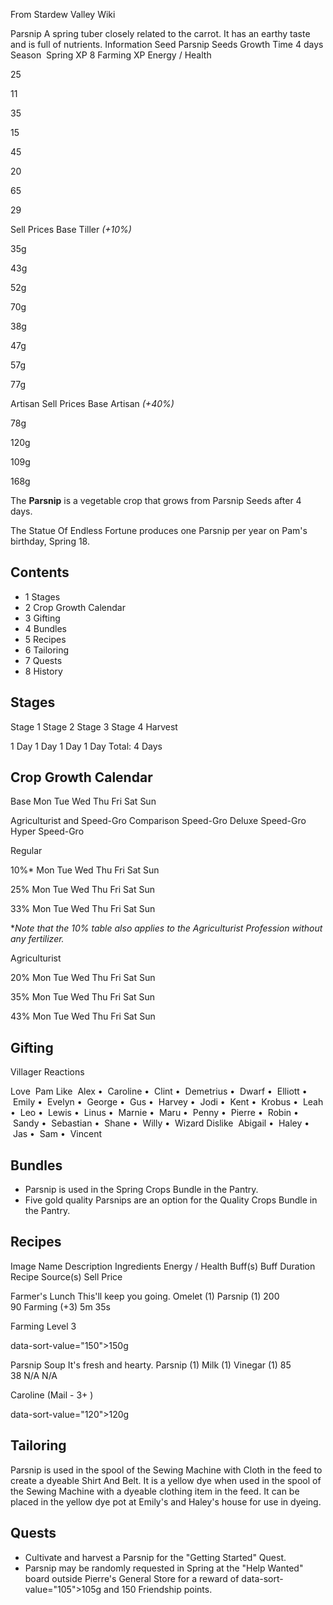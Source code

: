 From Stardew Valley Wiki

Parsnip A spring tuber closely related to the carrot. It has an earthy taste and is full of nutrients. Information Seed Parsnip Seeds Growth Time 4 days Season  Spring XP 8 Farming XP Energy / Health

25

11

35

15

45

20

65

29

Sell Prices Base Tiller *(+10%)*

35g

43g

52g

70g

38g

47g

57g

77g

Artisan Sell Prices Base Artisan *(+40%)*

78g

120g

109g

168g

The **Parsnip** is a vegetable crop that grows from Parsnip Seeds after 4 days.

The Statue Of Endless Fortune produces one Parsnip per year on Pam's birthday, Spring 18.

## Contents

- 1 Stages
- 2 Crop Growth Calendar
- 3 Gifting
- 4 Bundles
- 5 Recipes
- 6 Tailoring
- 7 Quests
- 8 History

## Stages

Stage 1 Stage 2 Stage 3 Stage 4 Harvest

1 Day 1 Day 1 Day 1 Day Total: 4 Days

## Crop Growth Calendar

Base Mon Tue Wed Thu Fri Sat Sun

Agriculturist and Speed-Gro Comparison Speed-Gro Deluxe Speed-Gro Hyper Speed-Gro

Regular

10%* Mon Tue Wed Thu Fri Sat Sun

25% Mon Tue Wed Thu Fri Sat Sun

33% Mon Tue Wed Thu Fri Sat Sun

\**Note that the 10% table also applies to the Agriculturist Profession without any fertilizer.*

Agriculturist

20% Mon Tue Wed Thu Fri Sat Sun

35% Mon Tue Wed Thu Fri Sat Sun

43% Mon Tue Wed Thu Fri Sat Sun

## Gifting

Villager Reactions

Love  Pam Like  Alex •  Caroline •  Clint •  Demetrius •  Dwarf •  Elliott •  Emily •  Evelyn •  George •  Gus •  Harvey •  Jodi •  Kent •  Krobus •  Leah •  Leo •  Lewis •  Linus •  Marnie •  Maru •  Penny •  Pierre •  Robin •  Sandy •  Sebastian •  Shane •  Willy •  Wizard Dislike  Abigail •  Haley •  Jas •  Sam •  Vincent

## Bundles

- Parsnip is used in the Spring Crops Bundle in the Pantry.
- Five gold quality Parsnips are an option for the Quality Crops Bundle in the Pantry.

## Recipes

Image Name Description Ingredients Energy / Health Buff(s) Buff Duration Recipe Source(s) Sell Price

Farmer's Lunch This'll keep you going. Omelet (1) Parsnip (1) 200  
90 Farming (+3) 5m 35s

Farming Level 3

data-sort-value="150"&gt;150g

Parsnip Soup It's fresh and hearty. Parsnip (1) Milk (1) Vinegar (1) 85  
38 N/A N/A

Caroline (Mail - 3+ )

data-sort-value="120"&gt;120g

## Tailoring

Parsnip is used in the spool of the Sewing Machine with Cloth in the feed to create a dyeable Shirt And Belt. It is a yellow dye when used in the spool of the Sewing Machine with a dyeable clothing item in the feed. It can be placed in the yellow dye pot at Emily's and Haley's house for use in dyeing.

## Quests

- Cultivate and harvest a Parsnip for the "Getting Started" Quest.
- Parsnip may be randomly requested in Spring at the "Help Wanted" board outside Pierre's General Store for a reward of data-sort-value="105"&gt;105g and 150 Friendship points.